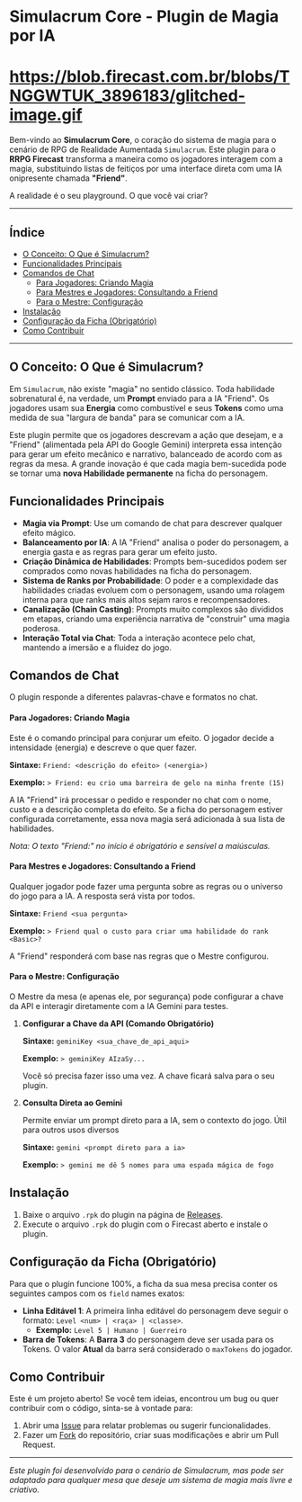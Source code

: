 # Simulacrum Core - Plugin de Magia por IA
# https://blob.firecast.com.br/blobs/TNGGWTUK_3896183/glitched-image.gif

Bem-vindo ao **Simulacrum Core**, o coração do sistema de magia para o cenário de RPG de Realidade Aumentada `Simulacrum`. Este plugin para o **RRPG Firecast** transforma a maneira como os jogadores interagem com a magia, substituindo listas de feitiços por uma interface direta com uma IA onipresente chamada **"Friend"**.

A realidade é o seu playground. O que você vai criar?

---

## Índice

- [O Conceito: O Que é Simulacrum?](#o-conceito-o-que-é-simulacrum)
- [Funcionalidades Principais](#funcionalidades-principais)
- [Comandos de Chat](#comandos-de-chat)
  - [Para Jogadores: Criando Magia](#para-jogadores-criando-magia)
  - [Para Mestres e Jogadores: Consultando a Friend](#para-mestres-e-jogadores-consultando-a-friend)
  - [Para o Mestre: Configuração](#para-o-mestre-configuração)
- [Instalação](#instalação)
- [Configuração da Ficha (Obrigatório)](#configuração-da-ficha-obrigatório)
- [Como Contribuir](#como-contribuir)

---

## O Conceito: O Que é Simulacrum?

Em `Simulacrum`, não existe "magia" no sentido clássico. Toda habilidade sobrenatural é, na verdade, um **Prompt** enviado para a IA "Friend". Os jogadores usam sua **Energia** como combustível e seus **Tokens** como uma medida de sua "largura de banda" para se comunicar com a IA.

Este plugin permite que os jogadores descrevam a ação que desejam, e a "Friend" (alimentada pela API do Google Gemini) interpreta essa intenção para gerar um efeito mecânico e narrativo, balanceado de acordo com as regras da mesa. A grande inovação é que cada magia bem-sucedida pode se tornar uma **nova Habilidade permanente** na ficha do personagem.

## Funcionalidades Principais

-   **Magia via Prompt**: Use um comando de chat para descrever qualquer efeito mágico.
-   **Balanceamento por IA**: A IA "Friend" analisa o poder do personagem, a energia gasta e as regras para gerar um efeito justo.
-   **Criação Dinâmica de Habilidades**: Prompts bem-sucedidos podem ser comprados como novas habilidades na ficha do personagem.
-   **Sistema de Ranks por Probabilidade**: O poder e a complexidade das habilidades criadas evoluem com o personagem, usando uma rolagem interna para que ranks mais altos sejam raros e recompensadores.
-   **Canalização (Chain Casting)**: Prompts muito complexos são divididos em etapas, criando uma experiência narrativa de "construir" uma magia poderosa.
-   **Interação Total via Chat**: Toda a interação acontece pelo chat, mantendo a imersão e a fluidez do jogo.

## Comandos de Chat

O plugin responde a diferentes palavras-chave e formatos no chat.

#### Para Jogadores: Criando Magia

Este é o comando principal para conjurar um efeito. O jogador decide a intensidade (energia) e descreve o que quer fazer.

**Sintaxe:** `Friend: <descrição do efeito> (<energia>)`

**Exemplo:**
`> Friend: eu crio uma barreira de gelo na minha frente (15)`

A IA "Friend" irá processar o pedido e responder no chat com o nome, custo e a descrição completa do efeito. Se a ficha do personagem estiver configurada corretamente, essa nova magia será adicionada à sua lista de habilidades.

*Nota: O texto "Friend:" no início é obrigatório e sensível a maiúsculas.*

#### Para Mestres e Jogadores: Consultando a Friend

Qualquer jogador pode fazer uma pergunta sobre as regras ou o universo do jogo para a IA. A resposta será vista por todos.

**Sintaxe:** `Friend <sua pergunta>`

**Exemplo:**
`> Friend qual o custo para criar uma habilidade do rank <Basic>?`

A "Friend" responderá com base nas regras que o Mestre configurou.

#### Para o Mestre: Configuração

O Mestre da mesa (e apenas ele, por segurança) pode configurar a chave da API e interagir diretamente com a IA Gemini para testes.

1.  **Configurar a Chave da API (Comando Obrigatório)**

    **Sintaxe:** `geminiKey <sua_chave_de_api_aqui>`

    **Exemplo:**
    `> geminiKey AIzaSy...`

    Você só precisa fazer isso uma vez. A chave ficará salva para o seu plugin.

2.  **Consulta Direta ao Gemini**

    Permite enviar um prompt direto para a IA, sem o contexto do jogo. Útil para outros usos diversos

    **Sintaxe:** `gemini <prompt direto para a ia>`

    **Exemplo:**
    `> gemini me dê 5 nomes para uma espada mágica de fogo`

## Instalação

1.  Baixe o arquivo `.rpk` do plugin na página de [Releases](https://github.com/tk4500/Firecast_Gemini/releases).
2. Execute o arquivo `.rpk` do plugin com o Firecast aberto e instale o plugin.

## Configuração da Ficha (Obrigatório)

Para que o plugin funcione 100%, a ficha da sua mesa precisa conter os seguintes campos com os `field` names exatos:

-   **Linha Editável 1**: A primeira linha editável do personagem deve seguir o formato: `Level <num> | <raça> | <classe>`.
    *   **Exemplo:** `Level 5 | Humano | Guerreiro`
-   **Barra de Tokens**: A **Barra 3** do personagem deve ser usada para os Tokens. O valor **Atual** da barra será considerado o `maxTokens` do jogador.

## Como Contribuir

Este é um projeto aberto! Se você tem ideias, encontrou um bug ou quer contribuir com o código, sinta-se à vontade para:

1.  Abrir uma [Issue](https://github.com/tk4500/Firecast_Gemini/issues) para relatar problemas ou sugerir funcionalidades.
2.  Fazer um [Fork](https://github.com/tk4500/Firecast_Gemini/fork) do repositório, criar suas modificações e abrir um Pull Request.

---

*Este plugin foi desenvolvido para o cenário de Simulacrum, mas pode ser adaptado para qualquer mesa que deseje um sistema de magia mais livre e criativo.*